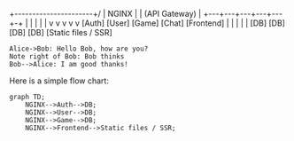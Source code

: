+----------------------+/
|        NGINX        |
|   (API Gateway)     |
+---+---+---+---+---+-+
	|   |   |   |   |
	v   v   v   v   v
[Auth] [User] [Game] [Chat] [Frontend]
	|       |     |      |       |
	[DB]   [DB]  [DB]   [DB]     [Static files / SSR]


```sequence
Alice->Bob: Hello Bob, how are you?
Note right of Bob: Bob thinks
Bob-->Alice: I am good thanks!
```

Here is a simple flow chart:

```mermaid
graph TD;
    NGINX-->Auth-->DB;
    NGINX-->User-->DB;
   	NGINX-->Game-->DB;
    NGINX-->Frontend-->Static files / SSR;
```